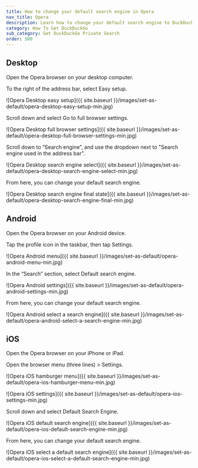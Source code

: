 ```yaml
---
title: How to change your default search engine in Opera
nav_title: Opera
description: Learn how to change your default search engine to DuckDuckGo in Opera for desktop, Android, and iOS.
category: How To Get DuckDuckGo
sub_category: Get DuckDuckGo Private Search
order: 500
---
```


## Desktop

Open the Opera browser on your desktop computer.

To the right of the address bar, select Easy setup.

![Opera Desktop easy setup]({{ site.baseurl }}/images/set-as-default/opera-desktop-easy-setup-min.jpg)

Scroll down and select Go to full browser settings.

![Opera Desktop full browser settings]({{ site.baseurl }}/images/set-as-default/opera-desktop-full-browser-settings-min.jpg)

Scroll down to “Search engine”, and use the dropdown next to "Search engine used in the address bar".

![Opera Desktop search engine select]({{ site.baseurl }}/images/set-as-default/opera-desktop-search-engine-select-min.jpg)

From here, you can change your default search engine.

![Opera Desktop search engine final state]({{ site.baseurl }}/images/set-as-default/opera-desktop-search-engine-final-min.jpg)

## Android

Open the Opera browser on your Android device.

Tap the profile icon in the taskbar, then tap Settings.

![Opera Android menu]({{ site.baseurl }}/images/set-as-default/opera-android-menu-min.jpg)

In the “Search” section, select Default search engine.

![Opera Android settings]({{ site.baseurl }}/images/set-as-default/opera-android-settings-min.jpg)

From here, you can change your default search engine.

![Opera Android select a search engine]({{ site.baseurl }}/images/set-as-default/opera-android-select-a-search-engine-min.jpg)

## iOS

Open the Opera browser on your iPhone or iPad.

Open the browser menu (three lines) > Settings.

![Opera iOS hamburger menu]({{ site.baseurl }}/images/set-as-default/opera-ios-hamburger-menu-min.jpg)

![Opera iOS settings]({{ site.baseurl }}/images/set-as-default/opera-ios-settings-min.jpg)

Scroll down and select Default Search Engine.

![Opera iOS default search engine]({{ site.baseurl }}/images/set-as-default/opera-ios-default-search-engine-min.jpg)

From here, you can change your default search engine.

![Opera iOS select a default search engine]({{ site.baseurl }}/images/set-as-default/opera-ios-select-a-default-search-engine-min.jpg)
